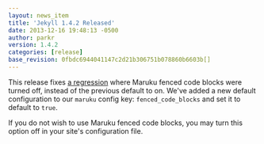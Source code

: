 ```yaml
---
layout: news_item
title: 'Jekyll 1.4.2 Released'
date: 2013-12-16 19:48:13 -0500
author: parkr
version: 1.4.2
categories: [release]
base_revision: 0fbdc6944041147c2d21b306751b078860b6603b[]
---
```


<!--original
---
layout: news_item
title: 'Jekyll 1.4.2 Released'
date: 2013-12-16 19:48:13 -0500
author: parkr
version: 1.4.2
categories: [release]
---
-->

This release fixes [a regression][] where Maruku fenced code blocks were turned
off, instead of the previous default to on. We've added a new default
configuration to our `maruku` config key: `fenced_code_blocks` and set it to
default to `true`.

<!--original
This release fixes [a regression][] where Maruku fenced code blocks were turned
off, instead of the previous default to on. We've added a new default
configuration to our `maruku` config key: `fenced_code_blocks` and set it to
default to `true`.
-->

If you do not wish to use Maruku fenced code blocks, you may turn this option
off in your site's configuration file.

<!--original
If you do not wish to use Maruku fenced code blocks, you may turn this option
off in your site's configuration file.
-->

[a regression]: https://github.com/jekyll/jekyll/pull/1830

<!--original
[a regression]: https://github.com/jekyll/jekyll/pull/1830
-->
